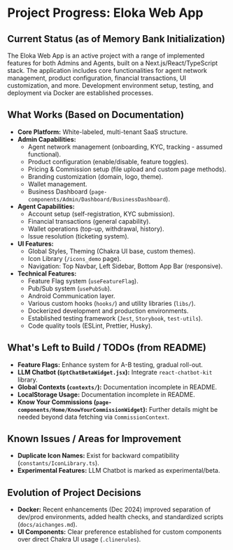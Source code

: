 # Project Progress: Eloka Web App

## Current Status (as of Memory Bank Initialization)
The Eloka Web App is an active project with a range of implemented features for both Admins and Agents, built on a Next.js/React/TypeScript stack. The application includes core functionalities for agent network management, product configuration, financial transactions, UI customization, and more. Development environment setup, testing, and deployment via Docker are established processes.

## What Works (Based on Documentation)
-   **Core Platform:** White-labeled, multi-tenant SaaS structure.
-   **Admin Capabilities:**
    -   Agent network management (onboarding, KYC, tracking - assumed functional).
    -   Product configuration (enable/disable, feature toggles).
    -   Pricing & Commission setup (file upload and custom page methods).
    -   Branding customization (domain, logo, theme).
    -   Wallet management.
    -   Business Dashboard (`page-components/Admin/Dashboard/BusinessDashboard`).
-   **Agent Capabilities:**
    -   Account setup (self-registration, KYC submission).
    -   Financial transactions (general capability).
    -   Wallet operations (top-up, withdrawal, history).
    -   Issue resolution (ticketing system).
-   **UI Features:**
    -   Global Styles, Theming (Chakra UI base, custom themes).
    -   Icon Library (`/icons_demo` page).
    -   Navigation: Top Navbar, Left Sidebar, Bottom App Bar (responsive).
-   **Technical Features:**
    -   Feature Flag system (`useFeatureFlag`).
    -   Pub/Sub system (`usePubSub`).
    -   Android Communication layer.
    -   Various custom hooks (`hooks/`) and utility libraries (`libs/`).
    -   Dockerized development and production environments.
    -   Established testing framework (`Jest`, `Storybook`, `test-utils`).
    -   Code quality tools (ESLint, Prettier, Husky).

## What's Left to Build / TODOs (from README)
-   **Feature Flags:** Enhance system for A-B testing, gradual roll-out.
-   **LLM Chatbot (`GptChatBetaWidget.jsx`):** Integrate `react-chatbot-kit` library.
-   **Global Contexts (`contexts/`):** Documentation incomplete in README.
-   **LocalStorage Usage:** Documentation incomplete in README.
-   **Know Your Commissions (`page-components/Home/KnowYourCommissionWidget`):** Further details might be needed beyond data fetching via `CommissionContext`.

## Known Issues / Areas for Improvement
-   **Duplicate Icon Names:** Exist for backward compatibility (`constants/IconLibrary.ts`).
-   **Experimental Features:** LLM Chatbot is marked as experimental/beta.

## Evolution of Project Decisions
-   **Docker:** Recent enhancements (Dec 2024) improved separation of dev/prod environments, added health checks, and standardized scripts (`docs/aichanges.md`).
-   **UI Components:** Clear preference established for custom components over direct Chakra UI usage (`.clinerules`).
